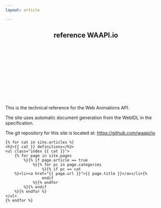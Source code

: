 ```yaml
---
layout: article

---
```

<article class="index">
	<header class="landmark">
		<h1 class="title">
			<span class="type">reference</span>
			<span class="name">
				WAAPI.io
				<svg class="underline"><rect/></svg>
			</span>
		</h1>
	</header>
	<p>
		This is the technical reference for the Web Animations API.
	</p>
	<p>
		The site uses automatic document generation from the WebIDL in the specification.
	</p>
	<p>
		The git repository for this site is located at: <a class="inline" href="https://github.com/waapi/io">https://github.com/waapi/io</a>
	</p>
	
	
	{% for cat in site.articles %}
	<h2>{{ cat }} definitions</h2>
	<ul class="index {{ cat }}">
		{% for page in site.pages
			%}{% if page.article == true
				%}{% for pc in page.categories
					%}{% if pc == cat
		%}<li><a href="{{ page.url }}">{{ page.title }}</a></li>{%
					endif
				%}{% endfor
			%}{% endif
		%}{% endfor %}
	</ul>
	{% endfor %}
</article>
